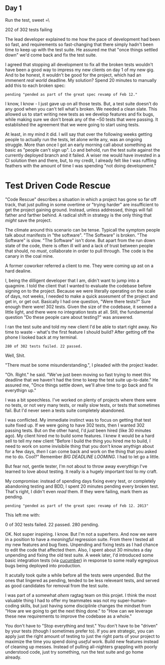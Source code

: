 Day 1
-----

Run the test, sweet =\

202 of 302 tests failing

The lead developer explained to me how the pace of development had been so
fast, and requirements so fast-changing that there simply hadn't been time to
keep up with the test suite. He assured me that "once things settled down" we'd
come back and fix the test suite.

I agreed that stopping all development to fix all the broken tests
wouldn't have been a good way to impress my new clients on day 1 of my
new gig. And to be honest, it wouldn't be good for the project, which
had an immenent *real world* deadline. My solution? Spend 20 minutes to manually
add this to each broken spec:

    pending "pended as part of the great spec revamp of Feb 12."

I know, I know - I just gave up on all those tests. But, a test suite doesn't
do any good when you can't tell what's broken. We needed a clean slate. This
allowed us to start writing new tests as we develop features and fix bugs,
while making sure we don't break any of the ~50 tests that were passing. It
established the agreement that we were going to start using tests.

At least, in my mind it did. I will say that over the following weeks getting
people to actually run the tests, let alone write any, was an ongoing struggle.
More than once I got an early morning call about something as basic as "people
can't sign up". Lo and behold, run the test suite against the currently
deployed branch and it failed. A wiser me would have invested in a CI solution
then and there, but, to my credit, I already felt like I was ruffling feathers
with the amount of time I was spending "not doing development."


Test Driven Code Rescue
=======================

"Code Rescue" describes a situation in which a project has gone so far
off track, that just pulling in some overtime or "trying harder" are
insufficient to get the project gaining ground. Instead, unless
addressed, things will fall father and farther behind. A radical shift
in strategy is the only thing that *might* save the project.

The climate around this scenario can be tense. Typicall the symptom
people talk about manifests in "the software". "The Software" is broken.
"The Software" is slow. "The Software" isn't done. But apart from the
run down state of the code, there is often ill will and a lack of trust
between people that should, no *must*, collaborate in order to pull
through. The code is the canary in the coal mine.

A former coworker referred a client to me. They were coming up ast on a
hard dealine. 

I, being the dilligent developer that I am, didn't want to jump into a
quagmire. I told the client that I wanted to evaluate the codebase
before signing on to the project. Because we were literally operating on
the scale of days, not weeks, I needed to make a quick assesment of the
project and get in, or get out. Basically I had one question, "Were
there tests?" Sure enough there were! 302 tests. Given the size of the
codebase, it seemed a little light, and there were no integration tests
at all. Still, the fundamental question "Do these people care about
testing?" was answered.

I ran the test suite and told my new client I'd be able to start right
away. No time to waste - what's the first feature I should build? After
getting off the phone I looked back at my terminal.

    280 of 302 tests failed. 22 passed.

Well, Shit.

"There must be some misunderstanding.", I pleaded with the project
leader.

"Oh. Right." he said. "We've just been moving so fast trying to meet
this deadline that we haven't had the time to keep the test suite
up-to-date." He assured me, "Once things settle down, we'll ahve time to
go back and fix everythign up."

I was a bit speechless. I've worked on plenty of projects where there
were no tests, or not very many tests, or really slow tests, or tests
that sometimes fail. But I'd never seen a tests suite completely
abandoned. 

I was conflicted. My immediate instinct was to focus on getting that
test suite fixed up. If we were going to have 302 tests, then I wanted
302 passing tests. But on the other hand, I'd *just* been hired (like 30
minutes ago). My client hired me to build some features. I knew it would
be a hard sell to tell my new client "Before I build the thing you
hired me to build, I need to work on some invisibile thing that you
don't know anythign about for a few days, *then* I can come back and
work on the thing that you asked me to do. Cool?" Remember *BIG DEADLINE
LOOMING*. I had to let go a little.

But fear not, gentle tester, I'm not about to throw away everythign I've
learned to love about testing. It really is a hugely important tool to
my craft.

My compromise: instead of spending days fixing every test, or completely
abandoning testing and BDD, I spent 20 minutes pending every broken
test. That's right, I didn't even *read* them. If they were failing,
mark them as pending.

    pending "pended as part of the great spec revamp of Feb 12. 2013"

This left me with:

  0 of 302 tests failed. 22 passed. 280 pending.

OK. Not super inspiring. I know. But I'm not a superhero. And now we
were in a position to have a *meaningful* regression suite. From there I
tested all my new features and bug fixes. Unpending and fixing tests as
I had chance to edit the code that affected them. Also, I spent about 30
minutes a day unpending and fixing the old test suite. A week later, I'd
introduced some basic integration tests (via
[cucumber](http://cukes.info/)) in response to some really egregious
bugs being deployed into production.

It acutally took quite a while before all the tests were unpended. But
the ones that lingered as pending, tended to be less releveant tests,
and served as good candidates for removal from the test suite.

I was part of a somewhat _ahem_ ragtag team on this projet. I think the
most valuable thing I had to offer my teammates was not my
super-human-coding skills, but just having some disciplinle changes the
mindset from "How are we going to get the next thing done." to "How can
we leverage these new requirements to improve the codebase as a whole."

You don't have to "Stop everything and test." You don't have to be
"driven" by your tests (though I sometimes prefer to). If you are
strategic, you can apply just the right amount of testing to just the
right parts of your project to maximize the time you spend doing
*useful* work. Build new features instead of cleaning up messes. Instead
of pulling all-nighters grappling with poorly understood code, just try
something, run the test suite and go home already.


